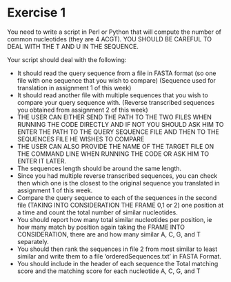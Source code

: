 # Exercise 1

You need to write a script in Perl or Python that will compute the number of common nucleotides (they are 4 ACGT). YOU SHOULD BE CAREFUL TO DEAL WITH THE T AND U IN THE SEQUENCE.

Your script should deal with the following:
- It should read the query sequence from a file in FASTA format (so one file with one sequence that you wish to compare) (Sequence used for translation in assignment 1 of this week)
- It should read another file with multiple sequences that you wish to compare your query sequence with. (Reverse transcribed sequences you obtained from assignment 2 of this week)
- THE USER CAN EITHER SEND THE PATH TO THE TWO FILES WHEN RUNNING THE CODE DIRECTLY AND IF NOT YOU SHOULD ASK HIM TO ENTER THE PATH TO THE QUERY SEQUENCE FILE AND THEN TO THE SEQUENCES FILE HE WISHES TO COMPARE
- THE USER CAN ALSO PROVIDE THE NAME OF THE TARGET FILE ON THE COMMAND LINE WHEN RUNNING THE CODE OR ASK HIM TO ENTER IT LATER.
- The sequences length should be around the same length. 
- Since you had multiple reverse transcribed sequences, you can check then which one is the closest to the original sequence you translated in assignment 1 of this week.
- Compare the query sequence to each of the sequences in the second file (TAKING INTO CONSIDERATION THE FRAME 0,1 or 2) one position at a time and count the total number of similar nucleotides. 
- You should report how many total similar nucleotides per position, ie how many match by position again taking the FRAME INTO CONSIDERATION, there are and how many similar A, C, G, and T separately.
- You should then rank the sequences in file 2 from most similar to least similar and write them to a file ‘orderedSequences.txt’ in FASTA Format.
- You should include in the header of each sequence the Total matching score and the matching score for each nucleotide A, C, G, and T
